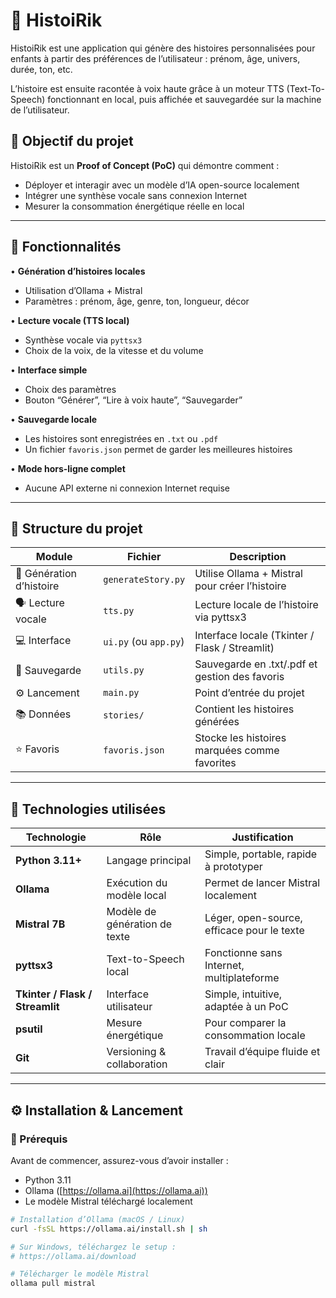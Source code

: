 # 📜 HistoiRik  
HistoiRik est une application qui génère des histoires personnalisées pour enfants à partir des préférences de l’utilisateur : prénom, âge, univers, durée, ton, etc.

L’histoire est ensuite racontée à voix haute grâce à un moteur TTS (Text-To-Speech) fonctionnant en local, puis affichée et sauvegardée sur la machine de l’utilisateur.

## 🎯 Objectif du projet

HistoiRik est un **Proof of Concept (PoC)** qui démontre comment :
- Déployer et interagir avec un modèle d’IA open-source localement  
- Intégrer une synthèse vocale sans connexion Internet   
- Mesurer la consommation énergétique réelle en local  

---

## 🧩 Fonctionnalités

• **Génération d’histoires locales**
- Utilisation d’Ollama + Mistral  
- Paramètres : prénom, âge, genre, ton, longueur, décor  

• **Lecture vocale (TTS local)**
- Synthèse vocale via `pyttsx3`  
- Choix de la voix, de la vitesse et du volume  

• **Interface simple**
- Choix des paramètres  
- Bouton “Générer”, “Lire à voix haute”, “Sauvegarder”  

• **Sauvegarde locale**
- Les histoires sont enregistrées en `.txt` ou `.pdf`  
- Un fichier `favoris.json` permet de garder les meilleures histoires  

• **Mode hors-ligne complet**
- Aucune API externe ni connexion Internet requise  

---

## 🧱 Structure du projet

| Module | Fichier | Description |
|--------|----------|-------------|
| 🧠 Génération d’histoire | `generateStory.py` | Utilise Ollama + Mistral pour créer l’histoire |
| 🗣️ Lecture vocale | `tts.py` | Lecture locale de l’histoire via pyttsx3 |
| 💻 Interface | `ui.py` (ou `app.py`) | Interface locale (Tkinter / Flask / Streamlit) |
| 💾 Sauvegarde | `utils.py` | Sauvegarde en .txt/.pdf et gestion des favoris |
| ⚙️ Lancement | `main.py` | Point d’entrée du projet |
| 📚 Données | `stories/` | Contient les histoires générées |
| ⭐ Favoris | `favoris.json` | Stocke les histoires marquées comme favorites |

---

## 🧠 Technologies utilisées

| Technologie | Rôle | Justification |
|--------------|------|----------------|
| **Python 3.11+** | Langage principal | Simple, portable, rapide à prototyper |
| **Ollama** | Exécution du modèle local | Permet de lancer Mistral localement |
| **Mistral 7B** | Modèle de génération de texte | Léger, open-source, efficace pour le texte |
| **pyttsx3** | Text-to-Speech local | Fonctionne sans Internet, multiplateforme |
| **Tkinter / Flask / Streamlit** | Interface utilisateur | Simple, intuitive, adaptée à un PoC |
| **psutil** | Mesure énergétique | Pour comparer la consommation locale |
| **Git** | Versioning & collaboration | Travail d’équipe fluide et clair |

---

## ⚙️ Installation & Lancement

### 🧱 Prérequis

Avant de commencer, assurez-vous d’avoir installer :

- Python 3.11
- Ollama ([https://ollama.ai](https://ollama.ai))  
- Le modèle Mistral téléchargé localement  

```bash
# Installation d’Ollama (macOS / Linux)
curl -fsSL https://ollama.ai/install.sh | sh

# Sur Windows, téléchargez le setup :
# https://ollama.ai/download

# Télécharger le modèle Mistral
ollama pull mistral
